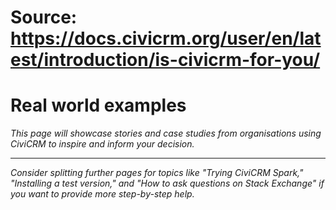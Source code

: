 # Source: https://docs.civicrm.org/user/en/latest/introduction/is-civicrm-for-you/

# Real world examples

*This page will showcase stories and case studies from organisations using CiviCRM to inspire and inform your decision.*

---

*Consider splitting further pages for topics like "Trying CiviCRM Spark," "Installing a test version," and "How to ask questions on Stack Exchange" if you want to provide more step-by-step help.*